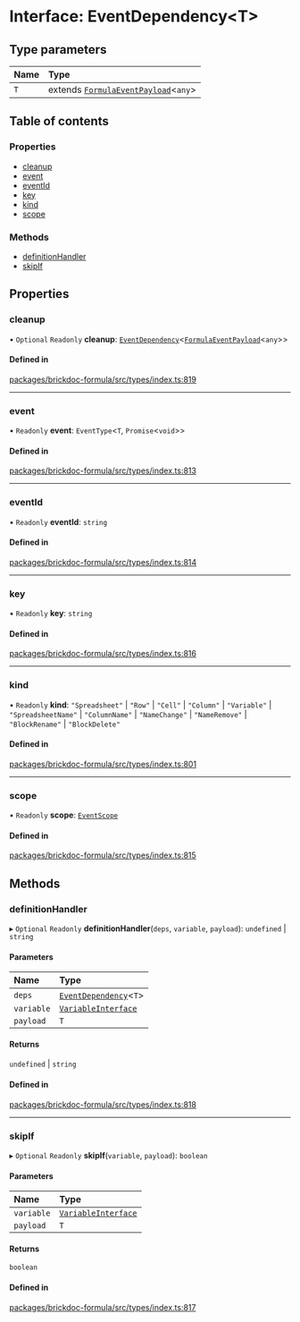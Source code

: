 # Interface: EventDependency<T\>

## Type parameters

| Name | Type                                                            |
| :--- | :-------------------------------------------------------------- |
| `T`  | extends [`FormulaEventPayload`](FormulaEventPayload.md)<`any`\> |

## Table of contents

### Properties

- [cleanup](EventDependency.md#cleanup)
- [event](EventDependency.md#event)
- [eventId](EventDependency.md#eventid)
- [key](EventDependency.md#key)
- [kind](EventDependency.md#kind)
- [scope](EventDependency.md#scope)

### Methods

- [definitionHandler](EventDependency.md#definitionhandler)
- [skipIf](EventDependency.md#skipif)

## Properties

### <a id="cleanup" name="cleanup"></a> cleanup

• `Optional` `Readonly` **cleanup**: [`EventDependency`](EventDependency.md)<[`FormulaEventPayload`](FormulaEventPayload.md)<`any`\>\>

#### Defined in

[packages/brickdoc-formula/src/types/index.ts:819](https://github.com/mashcard/mashcard/blob/main/packages/brickdoc-formula/src/types/index.ts#L819)

---

### <a id="event" name="event"></a> event

• `Readonly` **event**: `EventType`<`T`, `Promise`<`void`\>\>

#### Defined in

[packages/brickdoc-formula/src/types/index.ts:813](https://github.com/mashcard/mashcard/blob/main/packages/brickdoc-formula/src/types/index.ts#L813)

---

### <a id="eventid" name="eventid"></a> eventId

• `Readonly` **eventId**: `string`

#### Defined in

[packages/brickdoc-formula/src/types/index.ts:814](https://github.com/mashcard/mashcard/blob/main/packages/brickdoc-formula/src/types/index.ts#L814)

---

### <a id="key" name="key"></a> key

• `Readonly` **key**: `string`

#### Defined in

[packages/brickdoc-formula/src/types/index.ts:816](https://github.com/mashcard/mashcard/blob/main/packages/brickdoc-formula/src/types/index.ts#L816)

---

### <a id="kind" name="kind"></a> kind

• `Readonly` **kind**: `"Spreadsheet"` \| `"Row"` \| `"Cell"` \| `"Column"` \| `"Variable"` \| `"SpreadsheetName"` \| `"ColumnName"` \| `"NameChange"` \| `"NameRemove"` \| `"BlockRename"` \| `"BlockDelete"`

#### Defined in

[packages/brickdoc-formula/src/types/index.ts:801](https://github.com/mashcard/mashcard/blob/main/packages/brickdoc-formula/src/types/index.ts#L801)

---

### <a id="scope" name="scope"></a> scope

• `Readonly` **scope**: [`EventScope`](EventScope.md)

#### Defined in

[packages/brickdoc-formula/src/types/index.ts:815](https://github.com/mashcard/mashcard/blob/main/packages/brickdoc-formula/src/types/index.ts#L815)

## Methods

### <a id="definitionhandler" name="definitionhandler"></a> definitionHandler

▸ `Optional` `Readonly` **definitionHandler**(`deps`, `variable`, `payload`): `undefined` \| `string`

#### Parameters

| Name       | Type                                          |
| :--------- | :-------------------------------------------- |
| `deps`     | [`EventDependency`](EventDependency.md)<`T`\> |
| `variable` | [`VariableInterface`](VariableInterface.md)   |
| `payload`  | `T`                                           |

#### Returns

`undefined` \| `string`

#### Defined in

[packages/brickdoc-formula/src/types/index.ts:818](https://github.com/mashcard/mashcard/blob/main/packages/brickdoc-formula/src/types/index.ts#L818)

---

### <a id="skipif" name="skipif"></a> skipIf

▸ `Optional` `Readonly` **skipIf**(`variable`, `payload`): `boolean`

#### Parameters

| Name       | Type                                        |
| :--------- | :------------------------------------------ |
| `variable` | [`VariableInterface`](VariableInterface.md) |
| `payload`  | `T`                                         |

#### Returns

`boolean`

#### Defined in

[packages/brickdoc-formula/src/types/index.ts:817](https://github.com/mashcard/mashcard/blob/main/packages/brickdoc-formula/src/types/index.ts#L817)
